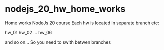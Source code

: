 # nodejs_20_hw_home_works

Home works NodeJs 20 course
Each hw is located in separate branch
etc:

hw_01
hw_02
...
hw_06

and so on...
So you need to swith betwen branches
